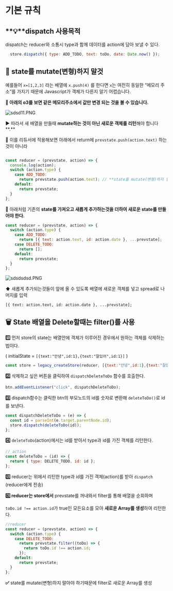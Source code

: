 # 기본 규칙

## **💡**dispatch 사용목적

dispatch는 reducer와 소통시 type과 함께 데이터를 action에 담아 보낼 수 있다.

```jsx
  store.dispatch({ type: ADD_TODO, text: toDo, date: Date.now() });
```

## **🚫 state를 mutate(변형)하지 말것**

예를들어 `x=[1,2,3]` 라는 배열에 `x.push(4)` 를 한다면 `x`는 여전히 동일한 “메모리 주소”를 가지기 때문에 Javascript가 객체가 다른지 알기 어렵습니다.

**🔽 아래의 o3를 보면 같은 메모리주소에서 값만 변경 되는 것을 볼 수 있습니다.**

![sdsd11.PNG](%E1%84%80%E1%85%B5%E1%84%87%E1%85%A9%E1%86%AB%20%E1%84%80%E1%85%B2%E1%84%8E%E1%85%B5%E1%86%A8%20b73c69812bc4484ea188a6f0665f9e22/sdsd11.png)

**▶️** 따라서 새 배열을 만들때 **mutate하는 것이 아닌 새로운 객체를 리턴**해야 합니다**.**

**🔽** 이를 리듀서에 적용해보면 아래에서 return에 `prevstate.push(action.text)` 하는것이 아니라

```jsx

const reducer = (prevstate, action) => {
  console.log(action);
  switch (action.type) {
    case ADD_TODO:
      return prevstate.push(action.text); // **state를 mutate(변형)하지 말아야한다.**
    default:
      return prevstate;
  }
};
```

**🔽** 아래처럼 기존의 **state를 가져오고 새롭게 추가하는것을 더하여 새로운 state를 만들어야 한다.**

```jsx
const reducer = (prevstate, action) => {
  switch (action.type) {
    case ADD_TODO:
      return [{ text: action.text, id: action.date }, ...prevstate];
    case DELETE_TODO:
      return [];
    default:
      return prevstate;
  }
};
```

![sdsdsdsd.PNG](%E1%84%80%E1%85%B5%E1%84%87%E1%85%A9%E1%86%AB%20%E1%84%80%E1%85%B2%E1%84%8E%E1%85%B5%E1%86%A8%20b73c69812bc4484ea188a6f0665f9e22/sdsdsdsd.png)

**⬆️** 새롭게 추가되는것들이 앞에 올 수 있도록 배열에 새로운 객체를 넣고 spread로 나머지를 입력

`[{ text: action.text, id: action.date }, ...prevstate];`

## **🗑 State 배열을 Delete할때는 filter()를 사용**

**1️⃣** 먼저 store의 state는 배열안에 객체가 이루어진 경우에서 원하는 객체를 삭제하는 법이다.

( initialState = `[{text:"안녕",id:1},{text:"잘있어",id:1}]` )

```jsx
const store = legacy_createStore(reducer, [{text:"안녕",id:1},{text:"잘있어",id:1}]);
```

**2️⃣** 삭제하고 싶은 버튼을 클릭하여 `dispatchDeleteToDo` 함수를 호출한다.

```jsx
btn.addEventListener("click", dispatchDeleteToDo);
```

**3️⃣** dispatch함수는 클릭한 btn의 부모노드의 id를 숫자로 변환해 `deleteToDo()`로 id를 보낸다.

```jsx
const dispatchDeleteToDo = (e) => {
  const id = parseInt(e.target.parentNode.id);
  store.dispatch(deleteToDo(id));
};
```

**4️⃣** `deleteToDo`(action)에서는 id를 받아서 type과 id를 가진 객체를 리턴한다.

```jsx
// action
const deleteToDo = (id) => {
  return { type: DELETE_TODO, id: id };
};
```

**5️⃣** reducer는 위에서 리턴한 type과 id를 가진 객체(action)를 받아 `dispatch` (reducer에게 전송)

**6️⃣ reducer는 store에서** prevstate를 꺼내와서 filter를 통해 배열을 순회하며

`toDo.id !== action.id`가 true인 모든요소를 모아 **새로운 Array를 생성**하여 리턴한다.

```jsx
//reducer
const reducer = (prevstate, action) => {
  switch (action.type) {
    case DELETE_TODO:
      return prevstate.filter((toDo) => {
        return toDo.id !== action.id;
      });
    default:
      return prevstate;
  }
};
```

**✅** state를 mutate(변형)하지 말아야 하기때문에 filter로 새로운 Array를 생성
